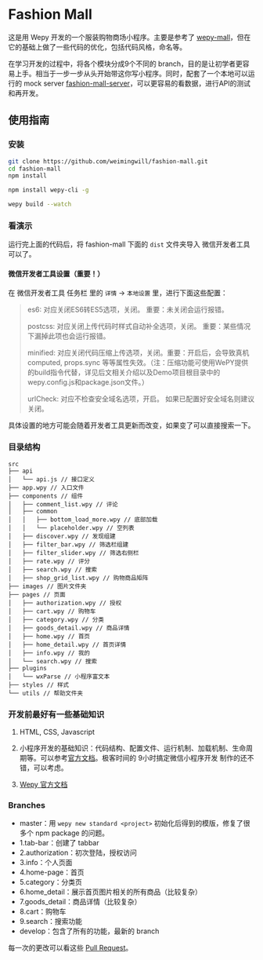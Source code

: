 # Fashion Mall

这是用 Wepy 开发的一个服装购物商场小程序。主要是参考了 [wepy-mall](https://github.com/dyq086/wepy-mall)，但在它的基础上做了一些代码的优化，包括代码风格，命名等。

在学习开发的过程中，将各个模块分成9个不同的 branch，目的是让初学者更容易上手。相当于一步一步从头开始带这你写小程序。同时，配套了一个本地可以运行的 mock server [fashion-mall-server](https://github.com/weimingwill/fashion-mall-server)，可以更容易的看数据，进行API的测试和再开发。

## 使用指南

### 安装

```bash
git clone https://github.com/weimingwill/fashion-mall.git
cd fashion-mall
npm install
```

```bash
npm install wepy-cli -g
```

```bash
wepy build --watch
```

### 看演示

运行完上面的代码后，将 fashion-mall 下面的 `dist` 文件夹导入 微信开发者工具 可以了。

#### 微信开发者工具设置（重要！）

在 微信开发者工具 任务栏 里的 `详情` -> `本地设置` 里，进行下面这些配置：

> es6: 对应关闭ES6转ES5选项，关闭。 重要：未关闭会运行报错。
>
> postcss: 对应关闭上传代码时样式自动补全选项，关闭。 重要：某些情况下漏掉此项也会运行报错。
>
> minified: 对应关闭代码压缩上传选项，关闭。重要：开启后，会导致真机computed, props.sync 等等属性失效。（注：压缩功能可使用WePY提供的build指令代替，详见后文相关介绍以及Demo项目根目录中的wepy.config.js和package.json文件。）
>
> urlCheck: 对应不检查安全域名选项，开启。 如果已配置好安全域名则建议关闭。

具体设置的地方可能会随着开发者工具更新而改变，如果变了可以直接搜索一下。

### 目录结构

```
src
├── api
│   └── api.js // 接口定义
├── app.wpy // 入口文件
├── components // 组件
│   ├── comment_list.wpy // 评论
│   ├── common
│   │   ├── bottom_load_more.wpy // 底部加载
│   │   └── placeholder.wpy // 空列表
│   ├── discover.wpy // 发现组建
│   ├── filter_bar.wpy // 筛选栏组建
│   ├── filter_slider.wpy // 筛选右侧栏
│   ├── rate.wpy // 评分
│   ├── search.wpy // 搜索
│   ├── shop_grid_list.wpy // 购物商品矩阵
├── images // 图片文件夹
├── pages // 页面
│   ├── authorization.wpy // 授权
│   ├── cart.wpy // 购物车
│   ├── category.wpy // 分类
│   ├── goods_detail.wpy // 商品详情
│   ├── home.wpy // 首页
│   ├── home_detail.wpy // 首页详情
│   ├── info.wpy // 我的
│   └── search.wpy // 搜索
├── plugins
│   └── wxParse // 小程序富文本
├── styles // 样式
└── utils // 帮助文件夹
```

### 开发前最好有一些基础知识

1. HTML, CSS, Javascript

2. 小程序开发的基础知识：代码结构、配置文件、运行机制、加载机制、生命周期等。可以参考[官方文档](https://developers.weixin.qq.com/miniprogram/dev/framework/quickstart/)。极客时间的 9小时搞定微信小程序开发 制作的还不错，可以考虑。

3. [Wepy 官方文档](https://tencent.github.io/wepy/document.html#/)

### Branches

* master：用 `wepy new standard <project>` 初始化后得到的模版，修复了很多个 npm package 的问题。
* 1.tab-bar：创建了 tabbar
* 2.authorization：初次登陆，授权访问
* 3.info：个人页面
* 4.home-page：首页
* 5.category：分类页
* 6.home_detail：展示首页图片相关的所有商品（比较复杂）
* 7.goods_detail：商品详情（比较复杂）
* 8.cart：购物车
* 9.search：搜索功能
* develop：包含了所有的功能，最新的 branch

每一次的更改可以看这些 [Pull Request](https://github.com/weimingwill/fashion-mall/pulls)。
